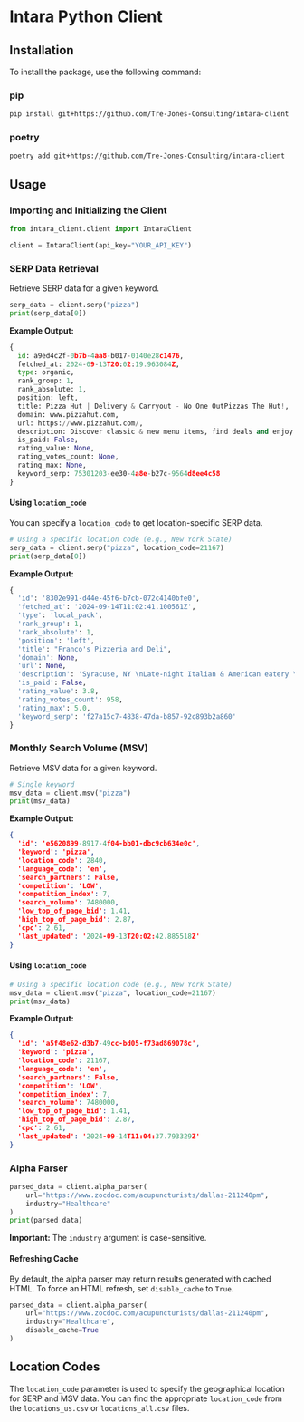 # Intara Python Client

## Installation

To install the package, use the following command:

### pip
```bash
pip install git+https://github.com/Tre-Jones-Consulting/intara-client
```

### poetry

```bash
poetry add git+https://github.com/Tre-Jones-Consulting/intara-client
```

## Usage

### Importing and Initializing the Client

```python
from intara_client.client import IntaraClient

client = IntaraClient(api_key="YOUR_API_KEY")
```

### SERP Data Retrieval

Retrieve SERP data for a given keyword.

```python
serp_data = client.serp("pizza")
print(serp_data[0])
```

**Example Output:**

```python
{
  id: a9ed4c2f-0b7b-4aa8-b017-0140e28c1476,
  fetched_at: 2024-09-13T20:02:19.963084Z,
  type: organic,
  rank_group: 1,
  rank_absolute: 1,
  position: left,
  title: Pizza Hut | Delivery & Carryout - No One OutPizzas The Hut!,
  domain: www.pizzahut.com,
  url: https://www.pizzahut.com/,
  description: Discover classic & new menu items, find deals and enjoy seamless ordering for delivery and carryout. No One OutPizzas the Hut®.,
  is_paid: False,
  rating_value: None,
  rating_votes_count: None,
  rating_max: None,
  keyword_serp: 75301203-ee30-4a8e-b27c-9564d8ee4c58
}
```

#### Using `location_code`

You can specify a `location_code` to get location-specific SERP data.

```python
# Using a specific location code (e.g., New York State)
serp_data = client.serp("pizza", location_code=21167)
print(serp_data[0])
```

**Example Output:**

```python
{
  'id': '8302e991-d44e-45f6-b7cb-072c4140bfe0',
  'fetched_at': '2024-09-14T11:02:41.100561Z',
  'type': 'local_pack',
  'rank_group': 1,
  'rank_absolute': 1,
  'position': 'left',
  'title': "Franco's Pizzeria and Deli",
  'domain': None,
  'url': None,
  'description': 'Syracuse, NY \nLate-night Italian & American eatery \n',
  'is_paid': False,
  'rating_value': 3.8,
  'rating_votes_count': 958,
  'rating_max': 5.0,
  'keyword_serp': 'f27a15c7-4838-47da-b857-92c893b2a860'
}
```

### Monthly Search Volume (MSV)

Retrieve MSV data for a given keyword.

```python
# Single keyword
msv_data = client.msv("pizza")
print(msv_data)
```

**Example Output:**

```json
{
  'id': 'e5620899-8917-4f04-bb01-dbc9cb634e0c',
  'keyword': 'pizza',
  'location_code': 2840,
  'language_code': 'en',
  'search_partners': False,
  'competition': 'LOW',
  'competition_index': 7,
  'search_volume': 7480000,
  'low_top_of_page_bid': 1.41,
  'high_top_of_page_bid': 2.87,
  'cpc': 2.61,
  'last_updated': '2024-09-13T20:02:42.885518Z'
}
```

#### Using `location_code`

```python
# Using a specific location code (e.g., New York State)
msv_data = client.msv("pizza", location_code=21167)
print(msv_data)
```

**Example Output:**

```json
{
  'id': 'a5f48e62-d3b7-49cc-bd05-f73ad869078c',
  'keyword': 'pizza',
  'location_code': 21167,
  'language_code': 'en',
  'search_partners': False,
  'competition': 'LOW',
  'competition_index': 7,
  'search_volume': 7480000,
  'low_top_of_page_bid': 1.41,
  'high_top_of_page_bid': 2.87,
  'cpc': 2.61,
  'last_updated': '2024-09-14T11:04:37.793329Z'
}
```

### Alpha Parser

```python
parsed_data = client.alpha_parser(
    url="https://www.zocdoc.com/acupuncturists/dallas-211240pm",
    industry="Healthcare"
)
print(parsed_data)
```

**Important:** The `industry` argument is case-sensitive.

#### Refreshing Cache

By default, the alpha parser may return results generated with cached HTML. To force an HTML refresh, set `disable_cache` to `True`.

```python
parsed_data = client.alpha_parser(
    url="https://www.zocdoc.com/acupuncturists/dallas-211240pm",
    industry="Healthcare",
    disable_cache=True
)
```

## Location Codes

The `location_code` parameter is used to specify the geographical location for SERP and MSV data. You can find the appropriate `location_code` from the `locations_us.csv` or `locations_all.csv` files.
